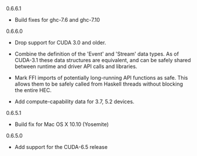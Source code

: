 0.6.6.1

  * Build fixes for ghc-7.6 and ghc-7.10

0.6.6.0

  * Drop support for CUDA 3.0 and older.

  * Combine the definition of the 'Event' and 'Stream' data types. As of
    CUDA-3.1 these data structures are equivalent, and can be safely shared
    between runtime and driver API calls and libraries.

  * Mark FFI imports of potentially long-running API functions as safe. This
    allows them to be safely called from Haskell threads without blocking the
    entire HEC.

  * Add compute-capability data for 3.7, 5.2 devices.

0.6.5.1

  * Build fix for Mac OS X 10.10 (Yosemite)

0.6.5.0

  * Add support for the CUDA-6.5 release

